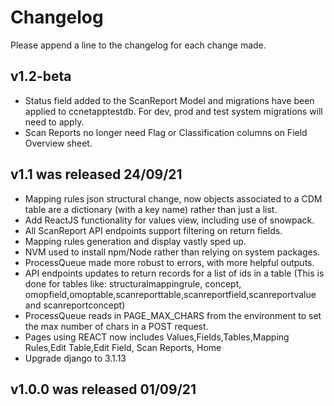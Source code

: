 # Changelog

Please append a line to the changelog for each change made.

## v1.2-beta
* Status field added to the ScanReport Model and migrations have been applied to ccnetapptestdb. For dev, prod and test system migrations will need to apply. 
* Scan Reports no longer need Flag or Classification columns on Field Overview sheet.

## v1.1 was released 24/09/21
* Mapping rules json structural change, now objects associated to a CDM table are a dictionary (with a key name) rather than just a list.
* Add ReactJS functionality for values view, including use of snowpack.
* All ScanReport API endpoints support filtering on return fields.
* Mapping rules generation and display vastly sped up.
* NVM used to install npm/Node rather than relying on system packages.
* ProcessQueue made more robust to errors, with more helpful outputs.
* API endpoints updates to return records for a list of ids in a table (This is done for tables like: structuralmappingrule, concept, omopfield,omoptable,scanreporttable,scanreportfield,scanreportvalue and scanreportconcept)
* ProcessQueue reads in PAGE_MAX_CHARS from the environment to set the max number of chars in a POST request.
* Pages using REACT now includes Values,Fields,Tables,Mapping Rules,Edit Table,Edit Field, Scan Reports, Home
* Upgrade django to 3.1.13

## v1.0.0 was released 01/09/21
